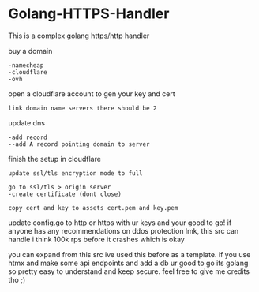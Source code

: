 # Golang-HTTPS-Handler
This is a complex golang https/http handler

buy a domain
```
-namecheap
-cloudflare
-ovh
```

open a cloudflare account to gen your key and cert
```
link domain name servers there should be 2
```

update dns
```
-add record
--add A record pointing domain to server
```

finish the setup in cloudflare
```
update ssl/tls encryption mode to full

go to ssl/tls > origin server
-create certificate (dont close)

copy cert and key to assets cert.pem and key.pem
```

update config.go to http or https with ur keys and your good to go! 
if anyone has any recommendations on ddos protection lmk, this src can handle i think 100k rps before it crashes which is okay 

you can expand from this src ive used this before as a template. if you use htmx and make some api endpoints and add a db ur good to go its golang so pretty easy to understand and keep secure. feel free to give me credits tho ;)



